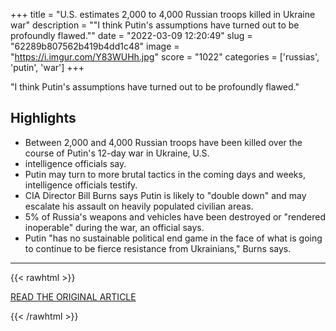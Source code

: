 +++
title = "U.S. estimates 2,000 to 4,000 Russian troops killed in Ukraine war"
description = "\"I think Putin's assumptions have turned out to be profoundly flawed.\""
date = "2022-03-09 12:20:49"
slug = "62289b807562b419b4dd1c48"
image = "https://i.imgur.com/Y83WUHh.jpg"
score = "1022"
categories = ['russias', 'putin', 'war']
+++

\"I think Putin's assumptions have turned out to be profoundly flawed.\"

## Highlights

- Between 2,000 and 4,000 Russian troops have been killed over the course of Putin's 12-day war in Ukraine, U.S.
- intelligence officials say.
- Putin may turn to more brutal tactics in the coming days and weeks, intelligence officials testify.
- CIA Director Bill Burns says Putin is likely to "double down" and may escalate his assault on heavily populated civilian areas.
- 5% of Russia's weapons and vehicles have been destroyed or "rendered inoperable" during the war, an official says.
- Putin "has no sustainable political end game in the face of what is going to continue to be fierce resistance from Ukrainians," Burns says.

---

{{< rawhtml >}}
  <p class="article-category">
    <a target="_blank" href="https://www.axios.com/russian-troops-killed-ukraine-invasion-4252ade4-dd4d-46cc-a3ca-5a679a09b92b.html">READ THE ORIGINAL ARTICLE</a>
  </p>
{{< /rawhtml >}}
